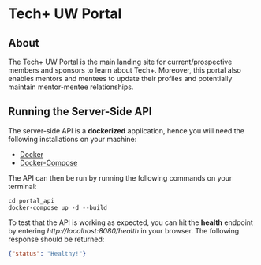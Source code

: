# Tech+ UW Portal

## About
The Tech+ UW Portal is the main landing site for current/prospective members and sponsors to learn about Tech+. Moreover, this portal also enables mentors and mentees to update their profiles and potentially maintain mentor-mentee relationships.

## Running the Server-Side API
The server-side API is a **dockerized** application, hence you will need the following installations on your machine: 
- [Docker](https://docs.docker.com/desktop/)
- [Docker-Compose](https://docs.docker.com/compose/install/)

The API can then be run by running the following commands on your terminal: 
```shell
cd portal_api
docker-compose up -d --build
```

To test that the API is working as expected, you can hit the **health** endpoint by entering *http://localhost:8080/health* in your browser. The following response should be returned: 

```json
{"status": "Healthy!"}
```
